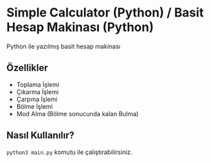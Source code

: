 # Simple Calculator (Python) / Basit Hesap Makinası (Python)
Python ile yazılmış basit hesap makinası

## Özellikler
* Toplama İşlemi
* Çıkarma İşlemi
* Çarpma İşlemi
* Bölme İşlemi
* Mod Alma (Bölme sonucunda kalan Bulma)

## Nasıl Kullanılır?

`python3 main.py` komutu ile çalıştırabilirsiniz.
